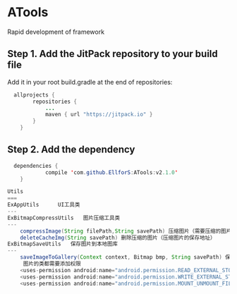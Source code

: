 # ATools
Rapid development of framework

Step 1. Add the JitPack repository to your build file
---
Add it in your root build.gradle at the end of repositories:


```java
  allprojects {
		repositories {
			...
			maven { url "https://jitpack.io" }
		}
	}
```

Step 2. Add the dependency
---
```java
  dependencies {
	        compile 'com.github.EllforS:ATools:v2.1.0'
	}
```

```java
Utils
===
ExAppUtils 		UI工具类
---
ExBitmapCompressUtils 	图片压缩工具类
---
	compressImage(String filePath,String savePath) 压缩图片（需要压缩的图片地址，保存的地址）
	deleteCacheImg(String savePath) 删除压缩的图片（压缩图片的保存地址）
ExBitmapSaveUtils	保存图片到本地图库
---
	saveImageToGallery(Context context, Bitmap bmp, String savePath) 保存图片到SD卡 并通知图库更新
	 图片的类都需要添加权限
 	<uses-permission android:name="android.permission.READ_EXTERNAL_STORAGE" />
 	<uses-permission android:name="android.permission.WRITE_EXTERNAL_STORAGE" />
 	<uses-permission android:name="android.permission.MOUNT_UNMOUNT_FILESYSTEMS"/>
